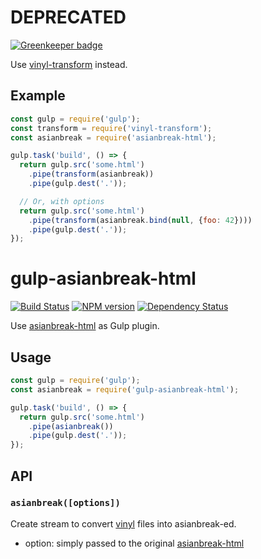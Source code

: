 # DEPRECATED

[![Greenkeeper badge](https://badges.greenkeeper.io/hakatashi/gulp-asianbreak-html.svg)](https://greenkeeper.io/)

Use [vinyl-transform](https://www.npmjs.com/package/vinyl-transform) instead.

## Example

```js
const gulp = require('gulp');
const transform = require('vinyl-transform');
const asianbreak = require('asianbreak-html');

gulp.task('build', () => {
  return gulp.src('some.html')
    .pipe(transform(asianbreak))
    .pipe(gulp.dest('.'));

  // Or, with options
  return gulp.src('some.html')
    .pipe(transform(asianbreak.bind(null, {foo: 42})))
    .pipe(gulp.dest('.'));
});
```

# gulp-asianbreak-html

[![Build Status][travis-image]][travis-url]
[![NPM version][npm-image]][npm-url]
[![Dependency Status][gemnasium-image]][gemnasium-url]

[travis-image]: https://travis-ci.org/hakatashi/gulp-asianbreak-html.svg?branch=master
[travis-url]: https://travis-ci.org/hakatashi/gulp-asianbreak-html
[npm-image]: https://badge.fury.io/js/gulp-asianbreak-html.svg
[npm-url]: https://www.npmjs.com/package/gulp-asianbreak-html
[gemnasium-image]: https://gemnasium.com/hakatashi/gulp-asianbreak-html.svg
[gemnasium-url]: https://gemnasium.com/hakatashi/gulp-asianbreak-html

Use [asianbreak-html][asianbreak-html] as Gulp plugin.

[asianbreak-html]: https://github.com/hakatashi/asianbreak-html

## Usage

```js
const gulp = require('gulp');
const asianbreak = require('gulp-asianbreak-html');

gulp.task('build', () => {
  return gulp.src('some.html')
    .pipe(asianbreak())
    .pipe(gulp.dest('.'));
});
```

## API

### `asianbreak([options])`

Create stream to convert [vinyl][vinyl] files into asianbreak-ed.

[vinyl]: https://github.com/gulpjs/vinyl

* option: simply passed to the original [asianbreak-html][asianbreak-html]

